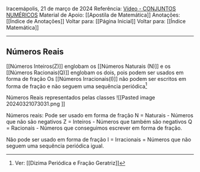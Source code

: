 Iracemápolis, 21 de março de 2024
Referência: [Vídeo - CONJUNTOS NUMÉRICOS](https://youtu.be/rDEJDS5zJ3U)
Material de Apoio: [[Apostila de Matemática]]
Anotações: [[Índice de Anotações]]
Voltar para: [[Página Inicial]]
Voltar para: [[Índice Matemática]]
___________________
## Números Reais
[[Números Inteiros(Z)]] englobam os [[Números Naturais  (N)]] e os
[[Números Racionais(Q)]] englobam os dois, pois podem ser usados em forma de fração
Os [[Números Irracionais(I)]] não podem ser escritos em forma de fração e não seguem uma sequência periódica[^1]

Números Reais representados pelas classes
![[Pasted image 20240321073031.png ]]

Números reais:
Pode ser usado em forma de fração
N = Naturais - Números que não são negativos
Z = Inteiros - Números que também são negativos
Q = Racionais - Números que conseguimos escrever em forma de fração.

Não pode ser usado em forma de fração
I = Irracionais = Números que não seguem uma sequência periódica igual.

[^1]: Ver: [[Dizima Periódica e Fração Geratriz]] 